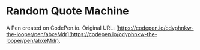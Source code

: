 # Random Quote Machine

A Pen created on CodePen.io. Original URL: [https://codepen.io/cdyphnkw-the-looper/pen/abxeMdr](https://codepen.io/cdyphnkw-the-looper/pen/abxeMdr).

